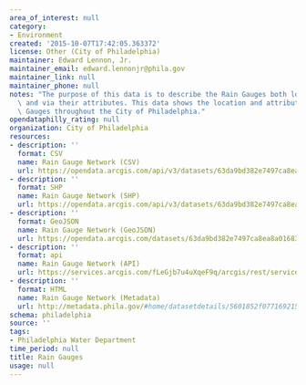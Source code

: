 ```yaml
---
area_of_interest: null
category:
- Environment
created: '2015-10-07T17:42:05.363372'
license: Other (City of Philadelphia)
maintainer: Edward Lennon, Jr.
maintainer_email: edward.lennonjr@phila.gov
maintainer_link: null
maintainer_phone: null
notes: "The purpose of this data is to describe the Rain Gauges both locationally\
  \ and via their attributes. This data shows the location and attributes of Rain\
  \ Gauges throughout the City of Philadelphia."
opendataphilly_rating: null
organization: City of Philadelphia
resources:
- description: ''
  format: CSV
  name: Rain Gauge Network (CSV)
  url: https://opendata.arcgis.com/api/v3/datasets/63da9bd382e7497ca8ea8a01683cca6a_0/downloads/data?format=csv&spatialRefId=4326
- description: ''
  format: SHP
  name: Rain Gauge Network (SHP)
  url: https://opendata.arcgis.com/api/v3/datasets/63da9bd382e7497ca8ea8a01683cca6a_0/downloads/data?format=shp&spatialRefId=4326
- description: ''
  format: GeoJSON
  name: Rain Gauge Network (GeoJSON)
  url: https://opendata.arcgis.com/datasets/63da9bd382e7497ca8ea8a01683cca6a_0.geojson
- description: ''
  format: api
  name: Rain Gauge Network (API)
  url: https://services.arcgis.com/fLeGjb7u4uXqeF9q/arcgis/rest/services/RAINGAUGES/FeatureServer/0/query?outFields=*&where=1%3D1
- description: ''
  format: HTML
  name: Rain Gauge Network (Metadata)
  url: http://metadata.phila.gov/#home/datasetdetails/5601852f077169215719b5c5/representationdetails/5612c96db96c129517118d00/
schema: philadelphia
source: ''
tags:
- Philadelphia Water Department
time_period: null
title: Rain Gauges
usage: null
---
```

